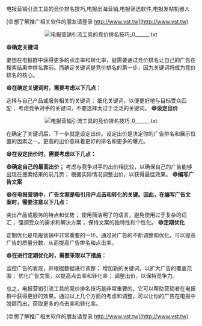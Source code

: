 电报营销引流工具的竞价排名技巧,电报出海营销,电报筛选软件,电报发帖机器人

[😍想了解推广相关软件的朋友请登录 http://www.vst.tw](http://www.vst.tw)

 <center><img src="https://vst.tw/MP4/tuiguang/png/1.png" alt="电报营销引流工具的竞价排名技巧_0______.txt"></center>

**😄确定关键词**

要想在电报群中获得更多的点击率和转化率，就需要通过竞价排名让自己的广告在搜索结果中排名靠前。而确定关键词是竞价排名的第一步，因为关键词将成为竞价排名的核心。

**😄在确定关键词时，需要考虑以下几点：**

选择与自己产品或服务相关的关键词；
细化关键词，以便更好地与目标受众匹配；
考虑竞争对手的关键词，不要选择太过于泛泛的关键词。
**😄设定出价**

 <center><img src="https://vst.tw/MP4/tuiguang/png/8.png" alt="电报营销引流工具的竞价排名技巧_0______.txt"></center>

在确定了关键词后，下一步就是设定出价。设定出价是决定你的广告排名和展示位置的因素之一。更高的出价意味着更好的排名和更多的曝光。

**😄在设定出价时，需要考虑以下几点：**

**😄确定自己的最高出价；**
考虑与竞争对手的出价相比较，以确保自己的广告能够出现在搜索结果的前几页；
根据实际情况调整出价，以获得最佳效果。
**😄编写广告文案**

**😄在电报营销中，广告文案是吸引用户点击和转化的关键。因此，在编写广告文案时，需要注意以下几点：**

突出产品或服务的特点和优势；
使用简洁明了的语言，避免使用过于复杂的词汇；
强调受众的需求和解决方案；
保持文案的独特性和个性化。
**😄定期优化**

定期优化是电报营销中非常重要的一环。通过对广告的不断调整和优化，可以提高广告的质量分数，从而提高广告排名和点击率。

**😄在进行定期优化时，需要采取以下措施：**

监控广告的表现，并根据数据进行调整；
增加新的关键词，以扩大广告的覆盖范围；
优化广告文案，以提高点击率和转化率；
调整出价，以保持竞争力。

总之，电报营销引流工具的竞价排名技巧是非常重要的，它可以帮助营销者在电报群中获得更好的效果。通过以上几个方面的考虑和调整，可以让你的广告在电报中脱颖而出，获取更多的点击率和转化率。

[😍想了解推广相关软件的朋友请登录 http://www.vst.tw](http://www.vst.tw)



